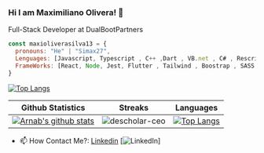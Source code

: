 ### Hi I am Maximiliano Olivera! 👋
Full-Stack Developer at DualBootPartners


```javascript
const maxioliverasilva13 = {
  pronouns: "He" | "Simax27",
  Lenguages: [Javascript, Typescript , C++ ,Dart , VB.net , C# , Rescript , React Native],
  FrameWorks: [React, Node, Jest, Flutter , Tailwind , Boostrap , SASS , Redux , RTKQuery , NextJs , Context , Jest ],
}
```
[![Top Langs](https://github-readme-stats.vercel.app/api/top-langs/?username=maxioliverasilva13&layout=compact&theme=radical)](https://github.com/anuraghazra/github-readme-stats)

|Github Statistics|Streaks|Languages|
|-|-|-|
|[![Arnab's github stats](https://github-readme-stats.vercel.app/api?username=maxioliverasilva13&show_icons=true&theme=dark&hide_title=true)](https://github.com/maxioliverasilva13)|![descholar-ceo](https://github-readme-streak-stats.herokuapp.com/?user=maxioliverasilva13&theme=dark)|[![Top Langs](https://github-readme-stats.vercel.app/api/top-langs/?username=maxioliverasilva13&show_icons=true&theme=dark&layout=compact&hide_title=true)](https://github.com/maxioliverasilva13)

- 📫 How Contact Me?: [Linkedin](https://www.linkedin.com/in/maxisilva13/) [![LinkedIn](https://avatars.githubusercontent.com/u/357098?s=26&v=4)]